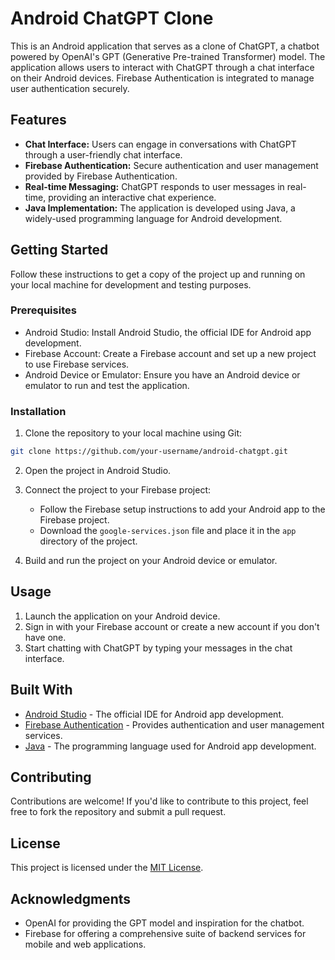 

# Android ChatGPT Clone

This is an Android application that serves as a clone of ChatGPT, a chatbot powered by OpenAI's GPT (Generative Pre-trained Transformer) model. The application allows users to interact with ChatGPT through a chat interface on their Android devices. Firebase Authentication is integrated to manage user authentication securely.

## Features

- **Chat Interface:** Users can engage in conversations with ChatGPT through a user-friendly chat interface.
- **Firebase Authentication:** Secure authentication and user management provided by Firebase Authentication.
- **Real-time Messaging:** ChatGPT responds to user messages in real-time, providing an interactive chat experience.
- **Java Implementation:** The application is developed using Java, a widely-used programming language for Android development.

## Getting Started

Follow these instructions to get a copy of the project up and running on your local machine for development and testing purposes.

### Prerequisites

- Android Studio: Install Android Studio, the official IDE for Android app development.
- Firebase Account: Create a Firebase account and set up a new project to use Firebase services.
- Android Device or Emulator: Ensure you have an Android device or emulator to run and test the application.

### Installation

1. Clone the repository to your local machine using Git:

```bash
git clone https://github.com/your-username/android-chatgpt.git
```

2. Open the project in Android Studio.

3. Connect the project to your Firebase project:
   - Follow the Firebase setup instructions to add your Android app to the Firebase project.
   - Download the `google-services.json` file and place it in the `app` directory of the project.

4. Build and run the project on your Android device or emulator.

## Usage

1. Launch the application on your Android device.
2. Sign in with your Firebase account or create a new account if you don't have one.
3. Start chatting with ChatGPT by typing your messages in the chat interface.

## Built With

- [Android Studio](https://developer.android.com/studio) - The official IDE for Android app development.
- [Firebase Authentication](https://firebase.google.com/docs/auth) - Provides authentication and user management services.
- [Java](https://www.java.com/) - The programming language used for Android app development.

## Contributing

Contributions are welcome! If you'd like to contribute to this project, feel free to fork the repository and submit a pull request.

## License

This project is licensed under the [MIT License](LICENSE).

## Acknowledgments

- OpenAI for providing the GPT model and inspiration for the chatbot.
- Firebase for offering a comprehensive suite of backend services for mobile and web applications.


